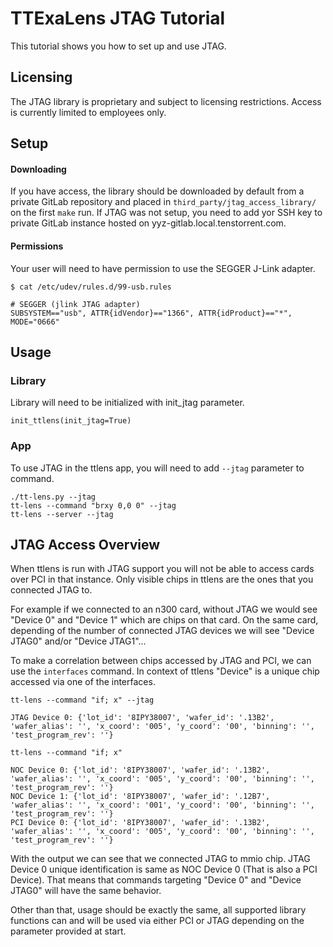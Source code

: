# TTExaLens JTAG Tutorial
This tutorial shows you how to set up and use JTAG.

## Licensing
The JTAG library is proprietary and subject to licensing restrictions. Access is currently limited to employees only.

## Setup
#### Downloading
If you have access, the library should be downloaded by default from a private GitLab repository and placed in `third_party/jtag_access_library/` on the first `make` run.
If JTAG was not setup, you need to add yor SSH key to private GitLab instance hosted on yyz-gitlab.local.tenstorrent.com.

#### Permissions
Your user will need to have permission to use the SEGGER J-Link adapter.
```
$ cat /etc/udev/rules.d/99-usb.rules

# SEGGER (jlink JTAG adapter)
SUBSYSTEM=="usb", ATTR{idVendor}=="1366", ATTR{idProduct}=="*", MODE="0666"
```

## Usage
### Library
Library will need to be initialized with init_jtag parameter.
```
init_ttlens(init_jtag=True)
```


### App
To use JTAG in the ttlens app, you will need to add ```--jtag``` parameter to command.
```
./tt-lens.py --jtag
tt-lens --command "brxy 0,0 0" --jtag
tt-lens --server --jtag
```

## JTAG Access Overview
When ttlens is run with JTAG support you will not be able to access cards over PCI in that instance.
Only visible chips in ttlens are the ones that you connected JTAG to.

For example if we connected to an n300 card, without JTAG we would see "Device 0" and "Device 1" which are chips on that card.
On the same card, depending of the number of connected JTAG devices we will see "Device JTAG0" and/or "Device JTAG1"...

To make a correlation between chips accessed by JTAG and PCI, we can use the ```interfaces``` command.
In context of ttlens "Device" is a unique chip accessed via one of the interfaces.

```
tt-lens --command "if; x" --jtag

JTAG Device 0: {'lot_id': '8IPY38007', 'wafer_id': '.13B2', 'wafer_alias': '', 'x_coord': '005', 'y_coord': '00', 'binning': '', 'test_program_rev': ''}
```

```
tt-lens --command "if; x"

NOC Device 0: {'lot_id': '8IPY38007', 'wafer_id': '.13B2', 'wafer_alias': '', 'x_coord': '005', 'y_coord': '00', 'binning': '', 'test_program_rev': ''}
NOC Device 1: {'lot_id': '8IPY38007', 'wafer_id': '.12B7', 'wafer_alias': '', 'x_coord': '001', 'y_coord': '00', 'binning': '', 'test_program_rev': ''}
PCI Device 0: {'lot_id': '8IPY38007', 'wafer_id': '.13B2', 'wafer_alias': '', 'x_coord': '005', 'y_coord': '00', 'binning': '', 'test_program_rev': ''}
```

With the output we can see that we connected JTAG to mmio chip.
JTAG Device 0 unique identification is same as NOC Device 0 (That is also a PCI Device).
That means that commands targeting "Device 0" and "Device JTAG0" will have the same behavior.

Other than that, usage should be exactly the same, all supported library functions can and will be used via either PCI or JTAG depending on the parameter provided at start.
